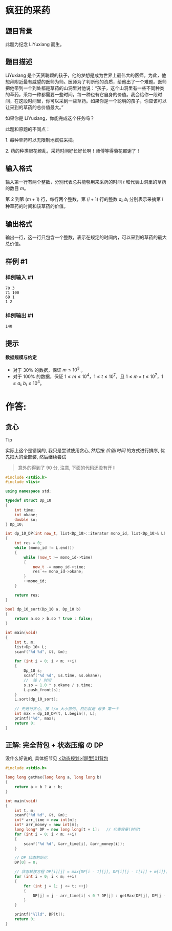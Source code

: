 # 疯狂的采药

## 题目背景

此题为纪念 LiYuxiang 而生。

## 题目描述

LiYuxiang 是个天资聪颖的孩子，他的梦想是成为世界上最伟大的医师。为此，他想拜附近最有威望的医师为师。医师为了判断他的资质，给他出了一个难题。医师把他带到一个到处都是草药的山洞里对他说：“孩子，这个山洞里有一些不同种类的草药，采每一种都需要一些时间，每一种也有它自身的价值。我会给你一段时间，在这段时间里，你可以采到一些草药。如果你是一个聪明的孩子，你应该可以让采到的草药的总价值最大。”

如果你是 LiYuxiang，你能完成这个任务吗？

此题和原题的不同点：

$1$. 每种草药可以无限制地疯狂采摘。

$2$. 药的种类眼花缭乱，采药时间好长好长啊！师傅等得菊花都谢了！

## 输入格式

输入第一行有两个整数，分别代表总共能够用来采药的时间 $t$ 和代表山洞里的草药的数目 $m$。

第 $2$ 到第 $(m + 1)$ 行，每行两个整数，第 $(i + 1)$ 行的整数 $a_i, b_i$ 分别表示采摘第 $i$ 种草药的时间和该草药的价值。

## 输出格式

输出一行，这一行只包含一个整数，表示在规定的时间内，可以采到的草药的最大总价值。

## 样例 #1

### 样例输入 #1

```
70 3
71 100
69 1
1 2
```

### 样例输出 #1

```
140
```

## 提示

#### 数据规模与约定

- 对于 $30\%$ 的数据，保证 $m \le 10^3$ 。
- 对于 $100\%$ 的数据，保证 $1 \leq m \le 10^4$，$1 \leq t \leq 10^7$，且 $1 \leq m \times t \leq 10^7$，$1 \leq a_i, b_i \leq 10^4$。

# 作答:

## 贪心
> [!TIP]
> 实际上这个是错误的, 我只是尝试使用贪心, 然后按 $价值 / 时间$ 的方式进行排序, 优先把大的全部装, 然后继续尝试
> > 意外的得到了 90 分, 注意, 下面的代码还没有开 ll

```C++
#include <stdio.h>
#include <list>

using namespace std;

typedef struct Dp_10
{
    int time;
    int okane;
    double so;
} Dp_10;

int dp_10_DP(int now_t, list<Dp_10>::iterator mono_id, list<Dp_10>& L)
{
    int res = 0;
    while (mono_id != L.end())
    {
        while (now_t >= mono_id->time)
        {
            now_t -= mono_id->time;
            res += mono_id->okane;
        }
        ++mono_id;
    }

    return res;
}

bool dp_10_sort(Dp_10 a, Dp_10 b)
{
    return a.so > b.so ? true : false;
}

int main(void)
{
    int t, m;
    list<Dp_10> L;
    scanf("%d %d", &t, &m);
    
    for (int i = 0; i < m; ++i)
    {
        Dp_10 s;
        scanf("%d %d", &s.time, &s.okane);
        //  钱 / 时间
        s.so = 1.0 * s.okane / s.time;
        L.push_front(s);
    }
    L.sort(dp_10_sort);
    
    // 先进行贪心, 按 t/m 大小排列, 然后就是 最多 第一个
    int max = dp_10_DP(t, L.begin(), L);
    printf("%d", max);
    return 0;
}
```

## 正解: 完全背包 + 状态压缩 の DP

没什么好说的, 具体细节见 [<动态规划>[题型]01背包](../../../001-计佬常識/001-数据结构与算法/007-【算法】动态规划/002-【题型】背包问题/index.md)

```C++
#include <stdio.h>

long long getMax(long long a, long long b)
{
    return a > b ? a : b;
}

int main(void)
{
    int t, m;
    scanf("%d %d", &t, &m);
    int* arr_time = new int[m];
    int* arr_money = new int[m];
    long long* DP = new long long[t + 1];   // 代表容量(时间t
    for (int i = 0; i < m; ++i)
    {
        scanf("%d %d", &arr_time[i], &arr_money[i]);
    }

    // DP 状态初始化
    DP[0] = 0;

    // 状态转移方程 DP[i][j] = max{DP[i - 1][j], DP[i][j - t[i]] + m[i]};
    for (int i = 0; i < m; ++i)
    {
        for (int j = 1; j <= t; ++j)
        {
            DP[j] = j - arr_time[i] < 0 ? DP[j] : getMax(DP[j], DP[j - arr_time[i]] + arr_money[i]);
        }
    }

    printf("%lld", DP[t]);
    return 0;
}
```